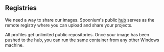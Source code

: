 ## Registries

We need a way to share our images. Spoonium's public [hub](http://spoonium.net/hub) serves as the remote registry where you can upload and share your projects.

All profiles get unlimited public repositories. Once your image has been pushed to the hub, you can run the same container from any other Windows machine.
